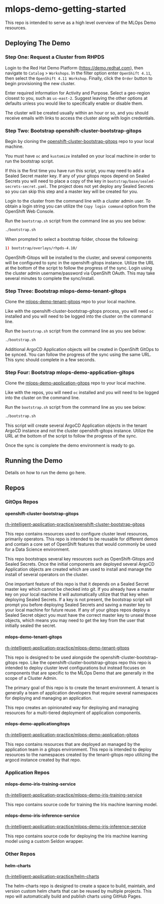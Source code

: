 # mlops-demo-getting-started

This repo is intended to serve as a high level overview of the MLOps Demo resources.

## Deploying The Demo

### Step One: Request a Cluster from RHPDS

Login to the Red Hat Demo Platform (https://demo.redhat.com), then navigate to `Catalog` > `Workshops`. In the filter option enter `OpenShift 4.11`, then select the `OpenShift 4.11 Workshop`. Finally, click the `Order` button to begin provisioning the new cluster.

Enter required information for Activity and Purpose. Select a geo-region closest to you, such as `us-east-2`. Suggest leaving the other options at defaults unless you would like to specifically enable or disable them.

The cluster will be created usually within an hour or so, and you should receive emails with links to access the cluster along with login credentials.

### Step Two: Bootstrap openshift-cluster-bootstrap-gitops

Begin by cloning the [openshift-cluster-bootstrap-gitops](https://github.com/rh-intelligent-application-practice/cluster-bootstrap-gitops) repo to your local machine.

You must have `oc` and `kustomize` installed on your local machine in order to run the bootstrap script.

If this is the first time you have run this script, you may need to add a Sealed Secret master key.  If any of your gitops repos depend on Sealed Secrets you will need to place a copy of the key in `bootstrap/base/sealed-secrets-secret.yaml`.  The project does not yet deploy any Sealed Secrets so you can skip this step and a master key will be created for you.

Login to the cluster from the command line with a cluster admin user.  To obtain a login string you can utilize the `Copy login command` option from the OpenShift Web Console.

Run the `bootstrap.sh` script from the command line as you see below:

```sh
./bootstrap.sh
```

When prompted to select a bootstrap folder, choose the following:

```sh
1) bootstrap/overlays/rhpds-4.10/
```

OpenShift-Gitops will be installed to the cluster, and several components will be configured to sync in the openshift-gitops instance.  Utilize the URL at the bottom of the script to follow the progress of the sync.  Login using the cluster admin username/password via OpenShift OAuth.  This may take several minutes to complete the sync/install.

### Step Three: Bootstrap mlops-demo-tenant-gitops

Clone the [mlops-demo-tenant-gitops](https://github.com/rh-intelligent-application-practice/mlops-demo-tenant-gitops) repo to your local machine.

Like with the openshift-cluster-bootstrap-gitops process, you will need `oc` installed and you will need to be logged into the cluster on the command line.

Run the `bootstrap.sh` script from the command line as you see below:

```sh
./bootstrap.sh
```

Additional ArgoCD Application objects will be created in OpenShift GitOps to be synced.  You can follow the progress of the sync using the same URL.  This sync should complete in a few seconds.

### Step Four: Bootstrap mlops-demo-application-gitops

Clone the [mlops-demo-application-gitops](https://github.com/rh-intelligent-application-practice/mlops-demo-gitops) repo to your local machine.

Like with the repos, you will need `oc` installed and you will need to be logged into the cluster on the command line.

Run the `bootstrap.sh` script from the command line as you see below:

```sh
./bootstrap.sh
```

This script will create several ArgoCD Application objects in the tenant ArgoCD instance and not the cluster openshift-gitops instance.  Utilize the URL at the bottom of the script to follow the progress of the sync.

Once the sync is complete the demo environment is ready to go.

## Running the Demo

Details on how to run the demo go here.

## Repos

### GitOps Repos

#### openshift-cluster-bootstrap-gitops

[rh-intelligent-application-practice/openshift-cluster-bootstrap-gitops](https://github.com/rh-intelligent-application-practice/openshift-cluster-bootstrap-gitops)

This repo contains resources used to configure cluster level resources, primarily operators.  This repo is intended to be reusable for different demos and contain a core set of OpenShift features that would commonly be used for a Data Science environment.

This repo bootstraps several key resources such as OpenShift-Gitops and Sealed Secrets.  Once the initial components are deployed several ArgoCD Application objects are created which are used to install and manage the install of several operators on the cluster.

One important feature of this repo is that it depends on a Sealed Secret master key which cannot be checked into git.  If you already have a master key on your local machine it will automatically utilize that that key when deploying Sealed Secrets.  If a key is not present, the bootstrap script will prompt you before deploying Sealed Secrets and saving a master key to your local machine for future reuse.  If any of your gitops repos deploy a Sealed Secret object you must have the correct master key to unseal those objects, which means you may need to get the key from the user that initially sealed the secret.

#### mlops-demo-tenant-gitops

[rh-intelligent-application-practice/mlops-demo-tenant-gitops](https://github.com/rh-intelligent-application-practice/mlops-demo-tenant-gitops)

This repo is designed to be used alongside the openshift-cluster-bootstrap-gitops repo.  Like the openshift-cluster-bootstrap-gitops repo this repo is intended to deploy cluster level configurations but instead focuses on components that are specific to the MLOps Demo that are generally in the scope of a Cluster Admin.

The primary goal of this repo is to create the tenant environment.  A tenant is generally a team of application developers that require several namespaces for deploying and managing an application.

This repo creates an opinionated way for deploying and managing resources for a multi-tiered deployment of application components.

#### mlops-demo-applicationgitops

[rh-intelligent-application-practice/mlops-demo-application-gitops](https://github.com/rh-intelligent-application-practice/mlops-demo-application-gitops)

This repo contains resources that are deployed an managed by the application team in a gitops environment.  This repo is intended to deploy resources to the namespaces created by the tenant-gitops repo utilizing the argocd instance created by that repo.

### Application Repos

#### mlops-demo-iris-training-service

[rh-intelligent-application-practice/mlops-demo-iris-training-service](https://github.com/rh-intelligent-application-practice/mlops-demo-iris-training-service)

This repo contains source code for training the Iris machine learning model.

#### mlops-demo-iris-inference-service

[rh-intelligent-application-practice/mlops-demo-iris-inference-service](https://github.com/rh-intelligent-application-practice/mlops-demo-iris-inference-service)

This repo contains source code for deploying the Iris machine learning model using a custom Seldon wrapper.

### Other Repos

#### helm-charts

[rh-intelligent-application-practice/helm-charts](https://github.com/rh-intelligent-application-practice/helm-charts)

The helm-charts repo is designed to create a space to build, maintain, and version custom helm charts that can be reused by multiple projects.  This repo will automatically build and publish charts using GitHub Pages.
